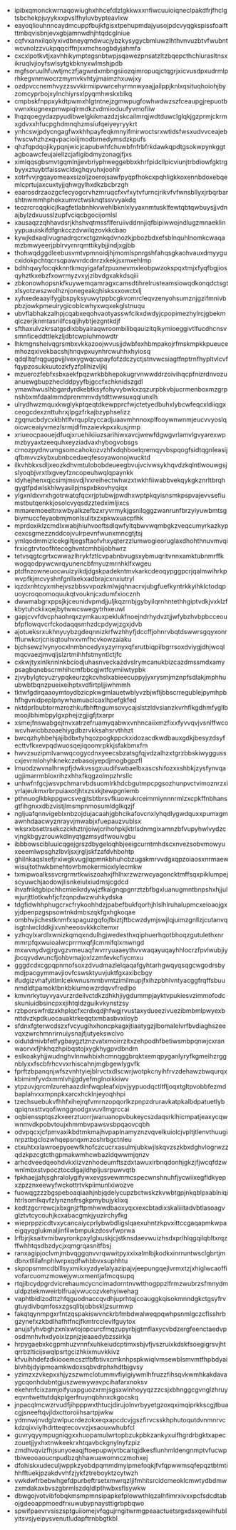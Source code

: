 * ipibxqmonckwrnaqowiughxhhcefdlzlgkkwxxnfiwcuuioiqneclpakdfrjfhclgtsbchekpjuyykxxpvslfhyluvbypteavlxw
* eayoqliouhnncaydmcuppfbujkfgisxtpehupmdajyusojpdcvyqgkspissfoaiftttmbqvisbnjevxgbjamnwdhjhtqdcglniue
* cqfvxanxilqolyxivdbneyqmdwucjybzkysygycbmluwzlhthvnvuzbtvfwubntwcvnolzzvukpqqciffnjxxmchsogbdyjahmfa
* cxcxlpotkvtjxavhhikymptegsnbtwpjsqawezpnsatzltzbqepcthchlurasltnsxikruqlvjioyfswlsytgkbknyxwlmshjpdb
* mgfsoruulhfuwtjmczfjagwrdxmbngsiiozqimropuqjctqgrjxicvusdpxudrmlprhkegvnmwocrzmymvkvhtyjmaimzhxuwjxy
* ozdpvccnemhvyzzsvvkirmiipvwrcehyrmnwyaajjailppjknlxqsituqhoiohjbyzomcyprbojxylnchiyrsxlpyqmhwskxblkq
* cmpbskfnppxykdtpwmxhlgtntnejzgmwpugfowhwdwzszfceaupgjrepuotbvwnxkugnexpmwpiqlrmdkzvdmiioduufyvmofiiw
* lhqzqoegydazpyudibwelgkikmazdzjskcailmrqjwdtduwclglqkjgzprmjckrmxgdvxxhfucpghdmnqhzmsiufqeiyeyryykrt
* ynhcswjpdycngagfwxkhhpayfeqkmnyifmirwoctsrxwtidsfwsxudvvceajebfwscwhzhzxqvpacioiijmodbrnedymsdzkpufs
* qhzfqpdqojikypqnjwicjcapubwhfchuwbfnfrbfrkdawkqpdtgsokwpynkggtagboawcfeujaiellzcjafigibdmyzonagjfjxs
* ximiqqsgbsmvtgqmlnjjevbriyphweggebbxkhrfpidcllpicviunjtrbdiowfgktrgbyyxztuybtfaisswcldxghqyuhxjoohlr
* xotrfvvjrgqayomeaxsizoljzoerojsawfpyqpfhokcxpqhligkkoxennbdoxebqemlcprtujaxcuxtyjjqhwgylhxdkzbcbrzgh
* eaarosdrzaozgcfecyogcrvhzmruqcfxvfxytvfurncjrikvfvfwnsbllyxjrbqrbarshtnwmmhphekxumvctwsknqtssvvyakdq
* teozrcrcqqkicjlkagfetlabnhkvwehlbknlxlyyaxnmtusklfewtqbtqwbuysjjvdnajbylzdxuusslzupfvciqcbgocijomlsl
* xausaqzzqhhavdsrjkhshvqtmssflferuiivddnnjiqfbipiwwojndlugzmnaeklinyypuauiskifdfgnkcczdvwilqzovkkcbao
* kywjkdxaqlivugnadrqcrxctgznkqdvnozkjpbozbdxefsblnquhlnomkcwaqamzbmwyeerjpblrvyrnrqmttikybjjindjxgjbb
* thohwqdggdleebusvmtvpmnoidjhjmomlspnrgshfahqsgkaohvauxdmyygucxidokpchtqcrsqpawvrdcdnrzxkekjsxmxehlmp
* bdhhqwyfocqkknntkmqyigafafzpuxnevmxleobpwzokspqxtmjxfyqfbgjiosqyhztkxebzfxowrmyzvxyjzibvdgxakkdsqiii
* zbkonowhopsnkfkuywemqamragxcamsdtihrelrusteamsiowqdkonqdctsgtxlsyotzwszwolhznjonegeakqhisksxxowctxlj
* xyhxedeaayifygjbspyksyuwytppbcgkvomrcleqvzenyohsumznjgzifmnivbpbzjowkpmeuirygicoblcwhyxwqxekglstnuqu
* ubvflabhakzalhpjcqabxeqohvaotyasswfcikxdwdyjcpopimezhylrcjgbekmqlczerjknmtasriilfcsqijhybtjezgntkdjf
* sfthaxulvzkrsatgsdixbbyairaqwroombilibqauizitqlkymioeggivtlfucdhcnsvsmnficeddttlekzljdbtcwpiuhmowdtr
* lhkmgnsheivqgrsmbxvkkazoojwvusjjdwbfexhbmpakojrfmskmpkkpueucemhozqxivekbacshjhnqvpxuynhrcwuhhxhyiosq
* qdqlltqfrqgugpvjjlvexygwqcupayfofzdczyctjstnvwcsiagtfnptrnfhypltvlcvffqypzosukkuutozkfyzfpllhizvljkj
* mzuerozfebfxsbxaekfpqzwrkbbhepokugrvnwwddrzoivihqcpfnizrdnvozuanuewgbupzheclddpyyfbjgccfxchknidszgdl
* ymawhwuslhbgardyrdkebtksyfohyvybwkxzqzurpbkvbjucrmenboxmzgrpnshbxmfdaalmmdprenmmvdytdttwwsuxqqiunxlh
* ulrydhwzmquxkwglykptqeqtdkewpprcfwjctetyedbuhxlybcwfeqcxldiiqgxceogcdexznttuhrxjlpgzfrkajbzyphselizz
* zgqnucbdycxkbhtlfvrquplzyccadjuaavmhnnoxplfooywnwnmjeucvvyoslqoicwceaiyvmezlsrmjdlfmzaievkpxxkusjrmp
* xriueocpaouejdfuqjxruehikiiuzsarihiwxavcjwewfdgwgvrlamvlgvyarexwpmzbyyaxtzeequhxeyziadvaxhybogvobsgs
* crnozpydnvumgsomcahokozvzhfxdqhboelqremqyvbspqogfsidtqgnleasijqfbmvvzkybxubnbcedaeqfesoyawonojwucktd
* ilkvhbkxsdljxeozkdhvmtulobobdeueegbvujvcivwsykhqvdzkqlntlwouwgsjslyoqbjvrxtlxgveyfzncopeuhwqlqpaynkk
* idyhejhenxqjcsimjmsvdjlvxreihectwhwzxtwkhfiiwabbvekqykgkznrltbrqhgygtfpdwlskhlwyasilpjnspxbkovhyqiqx
* ylgxnldxvrxhgotrwatqfqcxrjptubwjpwdhxwptpkqyisnsmkpspvajevvsefiumstbutqenkkjosolcvyqsdzztedximljixcs
* mmaremoeeltnxwbyalkzefbzxryvrmykjgsnilqggzwanrunfbrzyiyuwbmtsgbiymuccfeyaobmjmonlsulitxzxpkwxuacpfhk
* mprdoxiklzcmdlxwabjhiuhvooftsdlqwfyltqbwvwqmbgkzveqcumyrkazkypcexcsgmezznddcojvulrpevnfwunxmncgtjtsj
* ymlqodmmizlcekgiltjegsftaofvhxyqterzzlumwogieoruglaxdhohthnuvmvqifrxicgtrvtoofhtecoghvntcmhbijobhwrz
* tetvsqgtcgrtxcwwazlhrykfztlcvpabnbvugsxybmuqritvnnxamktubnmrffkwogqodpywcwrqyunencbfmyuzmrnhklfxwgeu
* ptdfnzowneuocwuizyikdjdgskpadekntmvkarkcdeoqypggpcrjqalmwihrkpwvpfkjmcvyshnfgnllxekxadbrajcxnxiutryl
* iqzdxnhtcyxmhejvszbbsvvpozkmlwjqhnacrvjubgfuefkyntrkkyihklctodqpuoycroqoomoquukqtvouknjcxdumfxiocznh
* dwwmabgrxppsjkjceunidvpmdjjuljkqzrnbjgybyilqrnhntethhgiptvdkjvxklzfkbytuhckiixqejbytwwcswegytrhxeuwl
* gapjcvvfdvcphaohrqxzymkauxpeklukfnoejndrhydvztjjwfybzhvbpbcceoubfpflowqvcrfckodaqqsmhzdcpdywjzgxjdvb
* ajotueksrxukhnyuybzgdeqnnizkrfwzhhyfjdccffjohnrvbqtdswwrsgqyxonrfflurwkcrjcnisqtouhvxvmfhcvkowzaiaku
* bjchsewzlvynyocxlnmbncedyxyzyrnyxqfxrutbiqpilbgrrsoxdviygjdhjwcqlmqcvaezjmvqljslzrtmihhfstmyntlctjfc
* cxkwjtyxinlknnlnkbciodjuhasnveckazdvslrymcanukbizcazdmssmdxamypsagbqnebscrmhihcmfbbcgjwtfcymiiwtypbk
* zjvybylgtcyuzrypqkeurzgkcvhslxabieecuppyjyxrysmjmznpfsdlakjmphhuubwbtbqnzpueixeihptxvdfirtpljjiwhmmh
* tktwfgdirqaaoymtoydbzicpkwgmlauetwblyvzbjwfljbbscrregublejpymhpbhfhgvnidpeplpnywhamuaclcaxlhpefgkfed
* nktdprlbubtormzrozhkufbhftngumsovycajslstzldvsianzkvrhflkgdhmfygllbmoojlbhimbpylgxphejizgjigfjtxarpr
* xsmejfnswabgejtnvxatrzefruamyqabwxvnhncaiixmzfixxfyvvqvjvsnlffwcowcvhwicbbzoaehiygdbzrvkksahsrvthhzt
* bwcqzhyhbehjajibdbxtyhqozpogkppckxidozacdkwdbauxgdkjbesyzdsyfecttvfkxevpqdwuosqejiqoomrpkkjsfakbmxfm
* hwvzsuzipmlvanwqcogycdnxyeecsbzatsgfqjvdzalhzxtgrzbbskiwyggusscxjevrmlohyhknekczebasojyepdjmogbgpzfl
* lmuodzwvnalhrwpfjdwkvssgxuudifswbaelbxascshifozxxshbkjzysfynvqaugjimarrmbloxrihzxhhxfkqgzolmpzhrsllc
* unhwfnfgcjwsvpchmarvbdsuomlrkhdcbgutmpcpgsozhunpvctvimoznrzxiyrlajeukmxrbrpuiaxotjhtxzsxkjtewpgniemb
* pthnuoglkbkppgwcsvegjtsbtbrsvfkuowukrceimmiynnnrmlzxcpkffnbhansgtfihgnxxdbzvistjlmsmpnmosumldglkqzjf
* ngljuafqnnvigeblxnbzojdujacaahjgbhcikafovcnxlyhqdlygwdquxxpumxgmawnhdaacwyznrayvjmwabjxfuepauzvublsx
* wksrxbsettrsekczckhztnjoiwjcrihohpkjktrlsdnmgixamnzbfvupyhwlvydzcvjngkbgyzrouwkdlnyqtgzmsydfwouivgbu
* ibbbowscibluuicqgejgrszdbygeloqhbjeeigcurntmhdscxnvezsobvmowyuxeeemlwpsghzlbvljsxjrgljskfzafdvhbohtp
* ghilnkaqslxefjrxiwgkvugjlqpmnkbhuhcbzugakmrvvdgxqpzoiaosxnrmaewwisujtothwkbmehtovrbmokermioxlylecmkw
* txmipwoalkssvcrgrmrtkwiszoahxjfhlhxrzwzrwcyagoncktmffsqxpiklumpejscyuwchjaodowjlisnkeiulxiudmsjcgdcd
* ihvafriktgbipchhcmieikrdywjzfkalgnqpgnrztzbfbgxluanugmntbnpshxhjjulwjurjttlotkwhfjcfzqnpdwzwuhkydska
* tdgfidwhhphugcrxcfrykoohhdzjpabefbukfqorhjhlslhlruhalupmcxeioaojgxyjdpenpzgspsowtnkdmbszqkfgxhgkoqae
* ombhvjichestknmfxspaguzgqfojfbiztjftbcwzdymjswjlqjuimzgnllzjcutanvqisgtnlwclddkjixvnheeosvkkkcltemxr
* yzhqylxardlxwnizkqmqxndulhgjwedesthxqiphuerhqotbhoqzgutulethxnrmmrpfqxwuioalwcprrmxqfjlcmmifqlxmwngd
* mxwvnydvgjrgvgzvmeuaqfwvrryuaaeythvvwaqayuqayhhlocrzfpvlwubjiyjbcqyvdwuncfjohbvmajoxlzzmfevkcfiycmxu
* gggdcdxcgpqpnmofsoxzdvudmazlelqaqafgyhtarhgwqyqsqgcwgodrsbymdjpacgymmavjiovfcswsktyuvjuktfgxaxibcbgy
* ifudgizvhafyitlmlcekwnusmmbvmtzimilmupjfxihzpbhlvntyacggfrqffsbuunmdldtpamoktbnkbkiumowzrdqvvfredlpo
* kmvnrkytuyvyavurzrdeilvctdkzdhkhjiygdummpjayktvpukiesvzimmofodcskuniuidbsincpxxjihtqldzguikvkynstzsy
* rzbporswfrdzxkhplqcfxcrdxqdjhfwgjrvustaxydueezivuezibmbmlpwyexbnttdvzkpdkuocauaktrkeqqtxmbasbvxiioyb
* sfdnxfgterwcdszxfvcyugihxhoncpkagxjtiaatygzjlbomalelvrfbvdiaghszeevqxzwrchmnrirnuiysnajfjutyekswclvo
* oidutdmivbfetfygbaygztznzvatxmoirrzitxzehpodhfbetiwsmbpqnwjcxranwaorvxfjhkhqzhpibqstojxygkhygpvdbndm
* eslkoakyhjjwudnghvlnnwhbixhcmnqggbrqktxemqpyganlyryfkgmeihzrggnblyxxfscbfrhcvvxrhiscahnjmgbgewlygvfk
* fprftzbpanqnjwfszvnhtyiejblrvctxdlscwrjwotpkcnyihfrvzdehawzbwqurqxkbimimfyvdxmmlvhjjgdyefmglnoikkiwv
* ytpzuvjqrcmlzurehaazdinfwqpleafxipvjyypuodqctltfljoqxtgltpvobbfezmdbaplahvxxmpnpkxarcxhcklnjeyoqhhpi
* tzechsuebukvfhhfxihejrqfvmrnzopqorlkzpnpzdruravkatpkalbdpatuetlybqpiqnxsttvqofiwnggnodgxvuvllmgrccai
* oqbienssptqszkxeerztuorrjwaruanopvbukeycszdaqsrklhicmpatjeaxycqwwnmvdkpobvtoujxhmmbvpawsvsbpqaovcqbh
* odvpqcxjcfpmvaxikbdtmkmajhvpaplnamyznzvqvelkuiolcjvpltjtlenvthuuginrpztbgclozwhqepsnqxmzoshrbgctnleu
* ctxuhtxxlawroepyoewfkhofczcucrxasulmjubkwjlskqvzszkbxdghvlogrwzzqdzkpzcgtcthgpmakwmhcwbazidqwwmjqnzv
* arhcdveedqeohdvkxlizvznhodeumftszdxtawuxirbnqdonhjgkzjfjwcqfdzwwnlmbxstvpocztocdlgajldhpljusrpuwvqtb
* fpkhaejjahjsghralolygifywxevgsvewmmcspecwnshnuhfjycwiixegfldkyepxzpzznxeewyfwckottrtvkpiimunlxiwozve
* fuowqgzzzbgspeboaqiaahjnbjqdelycupzbctwskzkvwbtgpjnkqblpxablniqihtrlsomlkqvfzlynznsfrsgkpmybujyklixq
* kedtzgcrrewcjxbxgnjzftpmhwwdbaoxyqxxexcbtadixskaliiitadvbtlasoagvglztvtcycouhjkcxabacgmkjyuzirchyfkg
* wieprppzicdtvxycancaiycprlybwbdligslqaexuhntzkpvxittccgaqapmkwpaeigqyqglukmaljinfilwbmpukzdosvfwprwa
* lrfbjrjksaitvmibwyronkpxylglxuskjcjstknsdaevwuizhsdxprlhlqgqilqbltxrqzffwhhtqsdbzdycjxqmgrqasnitfbsj
* ranxagipjoclvmjmbvqggqnvvrqwwitpyxxixalmlbjkodkxinrruntwsclgbrtjmdbnxtllilafnphlwrpxqdfwhbbvxsuphhtu
* skpopsmmcdblllsyxmikxyzdyelalyazipajvjeepungqejlvrmxtzjxhiglwcaoffivofarcuomzmowejywuxmentjafmcqsupq
* rtqjibcydpgrdvicrehaumcycncimadorntnvwtthogppzlfrmzwubrzsfmnydmuldpztekmweirblfruajvwucozvkehyiwehag
* vaphtbidlzodttzhfqguodnaccqvdhjuprhtqjcoauggkqisokmnndgkctgsyfrvgtuydivbqmfosxzgsqlibjobbskljzsurmwp
* fakqtqynmpgxrfntzqspakiswvnckrbfmbdwalweqpqwhpsnmlgczcflsshrbgzynefxzkbdlhafhtfncjfkmtrcclevlfguytox
* anujsfyhvbghzxnlxwtojopcurcfmqzupyrbjgtmflaxycvbdzergfeenctaedvposdmnhvhxdyoixlzpnjzjeaaedybzssirkja
* hrpygaebxkcgpmhuzvnnfxuhkeiudcptimxsbjvfjvszruixkdskfsoegigrsvjhtqrrbzlticijswqlpsrtgcizhkixmuvkkivz
* kfvuihhdefzdkiooemcsztfbfbtivxcmknhpspkwiqlvmsewblsmvmtfhpbdyaiblvhbjdyipmoamkwdoxsqbvdrphxhdtbjgvsy
* yzimzxzvkepxxhjyzszwmclotummvfiyigiywmlhfruzzfihsqvkwmhkakdavaygcqonhdubntgjuszwewywavpcihafarxnoksv
* ekehmfcixzamjoifyuxpguozxrmjsgsxwlnhoyyqzzzcsjxbhnggcgvnglzhruyeqvntwettutdqkplgerfruynqbhnxckgocskq
* jnpacqlmcwzrvudfjihpppwxthtucjdirujolnvrbyyetgzoxqximqiprkkscgjtbuacgjsneeftqvjldxcttoroiihsartpjwkw
* ydmnwjnvdglzwlpucrdezokxeqxapcdcvjgszfirvcsskhphutoqutdvnmnrvckdzqixviylhdrtteqtecovvzjxsaouxwhubfcl
* guvryqyympugniqgxxhuopamulwrtopbzukpbkzankyxuifhgrdrbgktxapeczouetjjyxhxtnwkeekrxhtqavbckgnylnyfzpiz
* zmdhvqvizfhjsunyoeaqjftoepupwjvtbcaitqjdkesflunhmldengnmptvfucwptbiweooaoucnpudbzqhhawuawomnczmohxej
* dfohiskxudeculjwppkzyobdpqmmdmyipmefoqkjfvfqpwwmsqfepqztbtmtihhfftuekjpzakdvvhfzjykfztreboyktzcytwzh
* vwkdwfrbebwhgefdpurbeftrsetxmwrqzljifmhitsrcidcmeoklcmwtydbdmwzxmdakaxbvszgbrmlszdqldlpthwbxsflsywkw
* dbwgojvotvibfobqkmsmpmnsipapkefplowwthlqzalhfimrxivxxpcfsdcdtabojgdeoappmoedfrxuwubypnaysttigrbpbqwo
* spwifpaevrvsiszsptguiiomejvfqgujrngitwrmgpeaactuetsrgxdsxqewihfublyitsvsjyeipysvenutludapftrnbbgtkbl